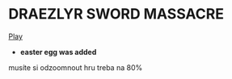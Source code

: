 # DRAEZLYR SWORD MASSACRE
[Play](https://deesdav.github.io/draezlyr/)
<br>
<b><ul><li>easter egg was added</li></ul></b>
musíte si odzoomnout hru treba na 80%
